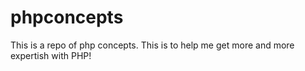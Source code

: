# phpconcepts
This is a repo of php concepts. This is to help me get more and more expertish with PHP!
